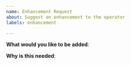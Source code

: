 ```yaml
---
name: Enhancement Request
about: Suggest an enhancement to the operator
labels: enhancement

---
```


**What would you like to be added**:

**Why is this needed**:

